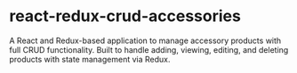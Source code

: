 # react-redux-crud-accessories
A React and Redux-based application to manage accessory products with full CRUD functionality. Built to handle adding, viewing, editing, and deleting products with state management via Redux.

